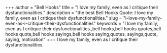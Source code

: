 +++
author = "Bell Hooks"
title = "I love my family, even as I critique their dysfunctionalities."
description = "the best Bell Hooks Quote: I love my family, even as I critique their dysfunctionalities."
slug = "i-love-my-family-even-as-i-critique-their-dysfunctionalities"
keywords = "I love my family, even as I critique their dysfunctionalities.,bell hooks,bell hooks quotes,bell hooks quote,bell hooks sayings,bell hooks saying,quotes, sayings,quote, saying, motivation"
+++
I love my family, even as I critique their dysfunctionalities.
